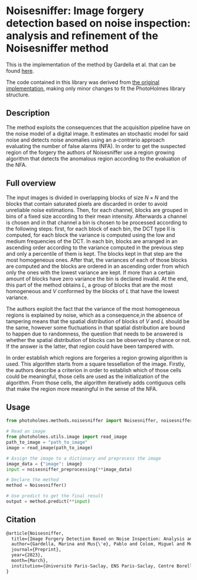 # Noisesniffer: Image forgery detection based on noise inspection: analysis and refinement of the Noisesniffer method

This is the implementation of the method by Gardella et al. that can be found [here](https://www.ipol.im/pub/art/2024/462/). 

The code contained in this library was derived from [the original implementation](https://ipolcore.ipol.im/demo/clientApp/demo.html?id=462), making only minor changes to fit the PhotoHolmes library structure. 

## Description

The method exploits the consequences that the acquisition pipeline have on the noise model of a digital image. It estimates an stochastic model for said noise and detects noise anomalies using an a-contrario approach evaluating the number of false alarms (NFA). In order to get the suspected region of the forgery the authors of Noisesniffer use a region growing algorithm that detects the anomalous region according to the evaluation of the NFA. 

## Full overview

The input images is divided in overlapping blocks of size $N \times N$ and the blocks that contain saturated pixels are discarded in order to avoid unreliable noise estimations. Then, for each channel, blocks are grouped in bins of a fixed size according to their mean intensity. Afterwards a channel is chosen and in that channel a bin is chosen to be processed according to the following steps: first, for each block of each bin, the DCT type II is computed, for each block the variance is computed using the low and medium frequencies of the DCT. In each bin, blocks are arranged in an ascending order according to the variance computed in the previous step and only a percentile of them is kept. The blocks kept in that step are the most homogeneous ones. After that, the variances of each of those blocks are computed and the blocks are ordered in an ascending order from which only the ones with the lowest variance are kept. If more than a certain amount of blocks have zero variance the bin is declared invalid. At the end, this part of the method obtains $L$, a group of blocks that are the most homogeneous and $V$ conformed by the blocks of $L$ that have the lowest variance. 

The authors exploit the fact that the variance of the most homogeneous regions is explained by noise, which as a consequence,in the absence of tampering means that the spatial distribution of blocks of $V$ and $L$ should be the same, however some fluctuations in that spatial distribution are bound to happen due to randomness, the question that needs to be answered is whether the spatial distribution of blocks can be observed by chance or not. If the answer is the latter, that region could have been tampered with. 

In order establish which regions are forgeries a region growing algorithm is used. This algorithm starts from a square tessellation of the image. Firstly, the authors describe a criterion in order to establish which of those cells could be meaningful, those cells are used as the initialization of the algorithm. From those cells, the algorithm iteratively adds contiguous cells that make the region more meaningful in the sense of the NFA. 


## Usage

```python
from photoholmes.methods.noisesniffer import Noisesniffer, noisesniffer_preprocessing

# Read an image
from photoholmes.utils.image import read_image
path_to_image = "path_to_image"
image = read_image(path_to_image)

# Assign the image to a dictionary and preprocess the image
image_data = {"image": image}
input = noisesniffer_preprocessing(**image_data)

# Declare the method 
method = Noisesniffer()

# Use predict to get the final result
output = method.predict(**input)
```
## Citation

```tex
@article{Noisesniffer,
  title={Image Forgery Detection Based on Noise Inspection: Analysis and Refinement of the Noisesniffer Method},
  author={Gardella, Marina and Mus{\'e}, Pablo and Colom, Miguel and Morel, Jean-Michel},
  journal={Preprint},
  year={2023},
  month={March},
  institution={Universitè Paris-Saclay, ENS Paris-Saclay, Centre Borelli, F-91190 Gif-sur-Yvette, France; IIE, Facultad de Ingenieria, Universidad de la Republica, Uruguay},
}
```